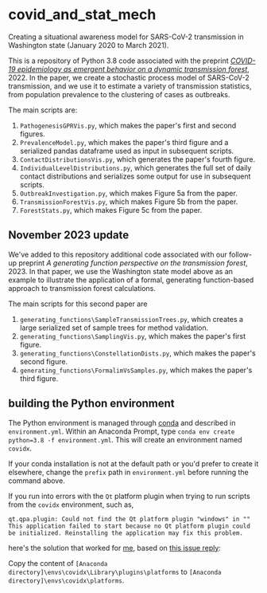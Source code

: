 # covid_and_stat_mech
Creating a situational awareness model for SARS-CoV-2 transmission in Washington state (January 2020 to March 2021).

This is a repository of Python 3.8 code associated with the preprint [*COVID-19 epidemiology as emergent behavior on a dynamic transmission forest*](https://arxiv.org/abs/2205.02150), 2022. In the paper, we create a stochastic process model of SARS-CoV-2 transmission, and we use it to estimate a variety of transmission statistics, from population prevalence to the clustering of cases as outbreaks. 

The main scripts are:
1. `PathogenesisGPRVis.py`, which makes the paper's first and second figures.
2. `PrevalenceModel.py`, which makes the paper's third figure and a serialized pandas dataframe used as input in subsequent scripts.
3. `ContactDistributionsVis.py`, which generates the paper's fourth figure.
4. `IndividualLevelDistributions.py`, which generates the full set of daily contact distributions and serializes some output for use in subsequent scripts.
5. `OutbreakInvestigation.py`, which makes Figure 5a from the paper.
6. `TransmissionForestVis.py`, which makes Figure 5b from the paper.
7. `ForestStats.py`, which makes Figure 5c from the paper.

## November 2023 update
We've added to this repository additional code associated with our follow-up preprint *A generating function perspective on the transmission forest*, 2023. In that paper, we use the Washington state model above as an example to illustrate the application of a formal, generating function-based approach to transmission forest calculations.

The main scripts for this second paper are
1. `generating_functions\SampleTransmissionTrees.py`, which creates a large serialized set of sample trees for method validation.
2. `generating_functions\SamplingVis.py`, which makes the paper's first figure.
3. `generating_functions\ConstellationDists.py`, which makes the paper's second figure.
4. `generating_functions\FormalimVsSamples.py`, which makes the paper's third figure.


## building the Python environment
The Python environment is managed through [conda](https://docs.conda.io/projects/conda/en/latest/user-guide/tasks/manage-environments.html) and described in `environment.yml`.  Within an Anaconda Prompt, type `conda env create python=3.8 -f environment.yml`. This will create an environment named `covidx`. 

If your conda installation is not at the default path or you'd prefer to create it elsewhere, change the `prefix` path in `environment.yml` before running the command above.

If you run into errors with the `Qt` platform plugin when trying to run scripts from the `covidx` environment, such as,

```
qt.qpa.plugin: Could not find the Qt platform plugin "windows" in ""
This application failed to start because no Qt platform plugin could be initialized. Reinstalling the application may fix this problem.
```
here's the solution that worked for [me](https://github.com/famulare), based on [this issue reply](https://github.com/ContinuumIO/anaconda-issues/issues/1270#issuecomment-287607288):

Copy the content of `[Anaconda directory]\envs\covidx\Library\plugins\platforms` to `[Anaconda directory]\envs\covidx\platforms`. 
